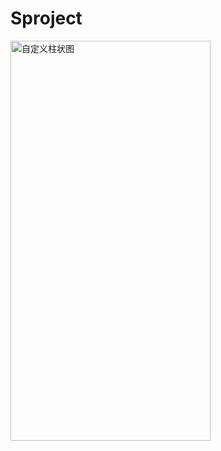 # Sproject

<img src="http://img.blog.csdn.net/20161220225449350?watermark/2/text/aHR0cDovL2Jsb2cuY3Nkbi5uZXQvbHloaGo=/font/5a6L5L2T/fontsize/400/fill/I0JBQkFCMA==/dissolve/70/gravity/SouthEast" width = "320" height = "640" alt="自定义柱状图" align=center />
